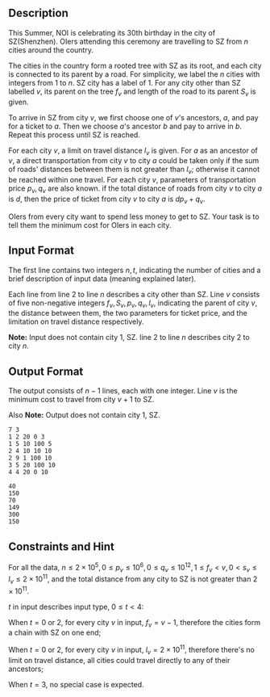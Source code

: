 ## Description

This Summer, NOI is celebrating its 30th birthday in the city of SZ(Shenzhen). OIers attending this ceremony are travelling to SZ from $n$ cities around the country. 

The cities in the country form a rooted tree with SZ as its root, and each city is connected to its parent by a road. For simplicity, we label the $n$ cities with integers from $1$ to $n$. SZ city has a label of $1$. For any city other than SZ labelled $v$, its parent on the tree $f_v$ and length of the road to its parent $S_v$ is given. 

To arrive in SZ from city $v$, we first choose one of $v$'s ancestors, $a$, and pay for a ticket to $a$. Then we choose $a$'s ancestor $b$ and pay to arrive in $b$. Repeat this process until SZ is reached. 

For each city $v$, a limit on travel distance $l_v$ is given. For $a$ as an ancestor of $v$, a direct transportation from city $v$ to city $a$ could be taken only if the sum of roads' distances between them is not greater than $l_v$; otherwise it cannot be reached within one travel. For each city $v$, parameters of transportation price $p_v,q_v$ are also known. if the total distance of roads from city $v$ to city $a$ is $d$, then the price of ticket from city $v$ to city $a$ is $dp_v+q_v$. 

OIers from every city want to spend less money to get to SZ. Your task is to tell them the minimum cost for OIers in each city.

## Input Format

The first line contains two integers $n,t$, indicating the number of cities and a brief description of input data (meaning explained later).

Each line from line $2$ to line $n$ describes a city other than SZ. Line $v$ consists of five non-negative integers $f_v,S_v,p_v,q_v,l_v$, indicating the parent of city $v$, the distance between them, the two parameters for ticket price, and the limitation on travel distance respectively.

**Note:** Input does not contain city $1$, SZ. line $2$ to line $n$ describes city $2$ to city $n$.

## Output Format

The output consists of $n-1$ lines, each with one integer. Line $v$ is the minimum cost to travel from city $v+1$ to SZ.

Also **Note:** Output does not contain city $1$, SZ.

```input1
7 3
1 2 20 0 3
1 5 10 100 5
2 4 10 10 10
2 9 1 100 10
3 5 20 100 10
4 4 20 0 10
```
```output1
40
150
70
149
300
150
```

## Constraints and Hint

For all the data, $n \leq 2 \times 10^5,0 \leq p_v \leq 10^6,0 \leq q_v \leq 10^{12},1 \leq f_v < v,0 < s_v \leq l_v \leq 2 \times 10^{11}$, and the total distance from any city to SZ is not greater than $2 \times 10^{11}$.

$t$ in input describes input type, $0 \leq t < 4$:

When $t=0$ or $2$, for every city $v$ in input, $f_v=v-1$, therefore the cities form a chain with SZ on one end;

When $t=0$ or $2$, for every city $v$ in input, $l_v=2 \times 10^{11}$, therefore there's no limit on travel distance, all cities could travel directly to any of their ancestors;

When $t=3$, no special case is expected.
